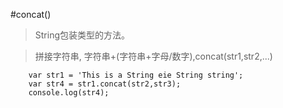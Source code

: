 #concat()

> String包装类型的方法。


> 拼接字符串, 字符串+(字符串+字母/数字),concat(str1,str2,...)


```
	var str1 = 'This is a String eie String string';
	var str4 = str1.concat(str2,str3);
	console.log(str4);
```
